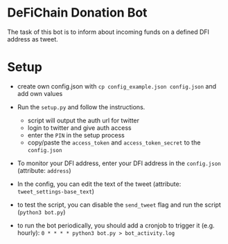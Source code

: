 # DeFiChain Donation Bot

The task of this bot is to inform about incoming funds on a defined DFI address as tweet.


# Setup

* create own config.json with `cp config_example.json config.json` and add own values
* Run the `setup.py` and follow the instructions.

	- script will output the auth url for twitter
	- login to twitter and give auth access
	- enter the `PIN` in the setup process
	- copy/paste the `access_token` and `access_token_secret` to the `config.json`

* To monitor your DFI address, enter your DFI address in the `config.json` (attribute: `address`)

* In the config, you can edit the text of the tweet (attribute: `tweet_settings-base_text`)

* to test the script, you can disable the `send_tweet` flag and run the script (`python3 bot.py`)

* to run the bot periodically, you should add a cronjob to trigger it (e.g. hourly):
`0 * * * * python3 bot.py > bot_activity.log`